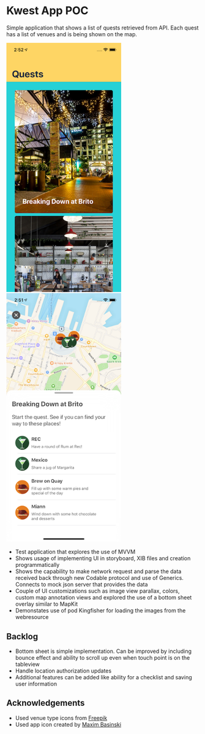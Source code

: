 #  Kwest App POC

Simple application that shows a list of quests retrieved from API. Each quest has a list of venues and is being shown on the map.

<img src="/images/01_quest_list.png" width="300">
<img src="/images/02_detail_view.png" width="300">

- Test application that explores the use of MVVM
- Shows usage of implementing UI in storyboard, XIB files and creation programmatically
- Shows the capability to make network request and parse the data received back through new Codable protocol and use of Generics. Connects to mock json server that provides the data
- Couple of UI customizations such as image view parallax, colors, custom map annotation views and explored the use of a bottom sheet overlay similar to MapKit
- Demonstates use of pod Kingfisher for loading the images from the webresource

## Backlog
- Bottom sheet is simple implementation. Can be improved by including bounce effect and ability to scroll up even when touch point is on the tableview
- Handle location authorization updates
- Additional features can be added like ability for a checklist and saving user information   

## Acknowledgements
- Used venue type icons from [Freepik](https://www.flaticon.com/authors/freepik)
- Used app icon created by [Maxim Basinski](https://www.flaticon.com/authors/maxim-basinski)
